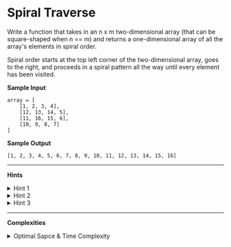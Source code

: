 # Spiral Traverse

Write a function that takes in an n x m two-dimensional array (that can be square-shaped when n == m) and returns a one-dimensional array of all the array's elements in spiral order.

Spiral order starts at the top left corner of the two-dimensional array, goes to the right, and proceeds in a spiral pattern all the way until every element has been visited.

**Sample Input**
```
array = [
    [1, 2, 3, 4],
    [12, 13, 14, 5],
    [11, 16, 15, 6],
    [10, 9, 8, 7]
]
```

**Sample Output**
```
[1, 2, 3, 4, 5, 6, 7, 8, 9, 10, 11, 12, 13, 14, 15, 16]
```

---

**Hints**
<details>
    <summary>Hint 1</summary>

    You can think of the spiral that you have to traverse as a set of
    rectangle perimeters that progressively get smaller (i.e., that
    progressively move inwards in the two-dimensional array).
</details>

<details>
    <summary>Hint 2</summary>

    Going off of Hint #1, declare four variables: a starting row, a
    starting column, an ending row, and an ending column. These four
    variables represent the bounds of the first rectangle perimeter in
    the spiral that you have to traverse. Traverse that perimeter using
    those bounds, and then move the bounds inwards. End your algorithm 
    once the starting row passes the ending row or the starting column
    passes the ending column.
</details>

<details>
    <summary>Hint 3</summary>

    You can solve this problem both iteratively and recursively following
    very similar logic.
</details>

---

**Complexities**
<details>
    <summary>Optimal Sapce & Time Complexity</summary>

    O(n) time | O(n) space - where n is the total number of elements in
    the array
</details>